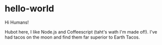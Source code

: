 # hello-world

Hi Humans!

Hubot here, I like Node.js and Coffeescript (taht's wath I'm made of!).
I've had tacos on the moon and find them far superior to Earth Tacos.
